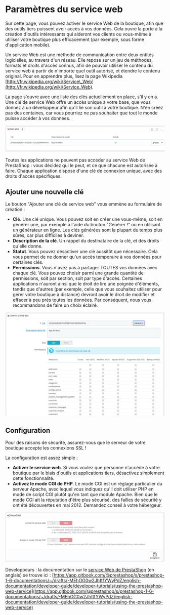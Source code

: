 # Paramètres du service web

Sur cette page, vous pouvez activer le service Web de la boutique, afin que des outils tiers puissent avoir accès à vos données. Cela ouvre la porte à la création d'outils intéressants qui aideront vos clients ou vous-même à utiliser votre boutique plus efficacement \(par exemple, sous forme d'application mobile\).

Un service Web est une méthode de communication entre deux entités logicielles, au travers d'un réseau. Elle repose sur un jeu de méthodes, formats et droits d'accès connus, afin de pouvoir utiliser le contenu du service web à partir de n'importe quel outil autorisé, et étendre le contenu original. Pour en apprendre plus, lisez la page Wikipedia [http://fr.wikipedia.org/wiki/Service\_Web](http://fr.wikipedia.org/wiki/Service_Web).

La page s'ouvre avec une liste des clés actuellement en place, s'il y en a. Une clé de service Web offre un accès unique à votre base, que vous donnez à un développeur afin qu'il lie son outil à votre boutique. N'en créez pas des centaines, car vous pourriez ne pas souhaiter que tout le monde puisse accéder à vos données.

![](../../../.gitbook/assets/52298491.png)

Toutes les applications ne peuvent pas accéder au service Web de PrestaShop : vous décidez qui le peut, et ce que chacune est autorisée à faire. Chaque application dispose d'une clé de connexion unique, avec des droits d'accès spécifiques.

## Ajouter une nouvelle clé <a id="Param&#xE8;tresduserviceweb-Ajouterunenouvellecl&#xE9;"></a>

Le bouton "Ajouter une clé de service web" vous emmène au formulaire de création :

* **Clé**. Une clé unique. Vous pouvez soit en créer une vous-même, soit en générer une, par exemple à l'aide du bouton "Générer !" ou en utilisant un générateur en ligne. Les clés générées sont la plupart du temps plus sûres, car plus difficiles à deviner.
* **Description de la clé**. Un rappel du destinataire de la clé, et des droits qu'elle donne.
* **Statut**. Vous pouvez désactiver une clé aussitôt que nécessaire. Cela vous permet de ne donner qu'un accès temporaire à vos données pour certaines clés.
* **Permissions**. Vous n'avez pas à partager TOUTES vos données avec chaque clé. Vous pouvez choisir parmi une grande quantité de permissions, soit par section, soit par type d'accès. Certaines applications n'auront ainsi que le droit de lire une poignée d'éléments, tandis que d'autres \(par exemple, celle que vous souhaitez utiliser pour gérer votre boutique à distance\) devront avoir le droit de modifier et effacer à peu près toutes les données. Par conséquent, nous vous recommandons de faire un choix éclairé.

![](../../../.gitbook/assets/52298492.png)

## Configuration <a id="Param&#xE8;tresduserviceweb-Configuration"></a>

Pour des raisons de sécurité, assurez-vous que le serveur de votre boutique accepte les connexions SSL !

La configuration est assez simple :

* **Activer le service web**. Si vous voulez que personne n'accède à votre boutique par le biais d'outils et applications tiers, désactivez simplement cette fonctionnalité.
* **Activez le mode CGI de PHP**. Le mode CGI est un réglage particulier du serveur Apache, avec lequel vous indiquez qu'il doit utiliser PHP en mode de script CGI plutôt qu'en tant que module Apache. Bien que le mode CGI ait la réputation d'être plus sécurisé, des failles de sécurité y ont été découvertes en mai 2012. Demandez conseil à votre hébergeur.

![](../../../.gitbook/assets/52298493.png)

Développeurs : la documentation sur le [service Web de PrestaShop](https://app.gitbook.com/@prestashop/s/prestashop-1-6-documentations/~/drafts/-MEhOG0w2JhftfYWyPdZ/english-documentation/developer-guide/developer-tutorials/using-the-prestashop-web-service) \(en anglais\) se trouve ici : [https://app.gitbook.com/@prestashop/s/prestashop-1-6-documentations/~/drafts/-MEhOG0w2JhftfYWyPdZ/english-documentation/developer-guide/developer-tutorials/using-the-prestashop-web-service](https://app.gitbook.com/@prestashop/s/prestashop-1-6-documentations/~/drafts/-MEhOG0w2JhftfYWyPdZ/english-documentation/developer-guide/developer-tutorials/using-the-prestashop-web-service)

